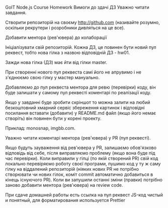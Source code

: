 GoIT Node.js Course Homework
Вимоги до здачі ДЗ Уважно читати завдання.

Створити репозиторій на своєму http://github.com (називайте розумно, оскільки рекрутери і розробники дивляться на це все).

Добавити ментора (рев'ювера) до колаборації 

Ініціалізувати свій репозиторій. Кожна ДЗ, це повинен бути новий пул реквест, тобто нова гілка з назвою відповідній ДЗ - hw01.

Зажди нова гілка (ДЗ) має йти від гілки master.

При створенні нового пул реквеста самі його не апрувимо і не з'єднюємо свою гілку у мастер мануально.

Добавляємо до пул реквеста ментора для ревю (перевірки) коду, він буде залишати у самому пул реквесті коментарі по реалізації коду.

Якщо у завданні буде зробити скріншот то можна залити на любий безкоштовний хмарний сервіс збереження картинок і відповідні посилання вставати (добавити) у README.md файл (якщо його немає створіть) він повинен бути у корені проекту.

Приклад: monosnap, imgbb.com.

Уважно читати коментарі ментора (рев'ювера) у PR (пул реквесті).

Якщо будуть зауваження від рев'ювера у PR, залишаємо обов'язково відповідь від себе, після виправляємо проблему (якщо вона буде під час перевірки). Коли виправили у гілці (по якій створений PR) свій код локально перевіряємо роботу своєї програми, пушимо код у ту ж саму гілку на віддалений репозиторій (ніяких нових PR не потрібно створювати чи нових гілок, коміт commit автоматично добавиться в кінець існуючого PR). Коли ви запушили останні зміни (правки) потрібно заново добавити ментора (рев'ювера) на review code.

При сдаче домашней работы есть ссылка на пул реквест
JS-код чистый и понятный, для форматирования используется Prettier